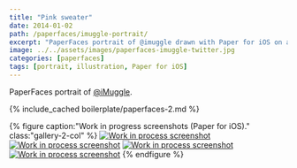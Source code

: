 ```yaml
---
title: "Pink sweater"
date: 2014-01-02
path: /paperfaces/imuggle-portrait/
excerpt: "PaperFaces portrait of @imuggle drawn with Paper for iOS on an iPad."
image: ../../assets/images/paperfaces-imuggle-twitter.jpg
categories: [paperfaces]
tags: [portrait, illustration, Paper for iOS]
---
```


PaperFaces portrait of [@iMuggle](https://twitter.com/iMuggle).

{% include_cached boilerplate/paperfaces-2.md %}

{% figure caption:"Work in progress screenshots (Paper for iOS)." class:"gallery-2-col" %}
[![Work in process screenshot](../../assets/images/paperfaces-imuggle-process-1-600.jpg)](../../assets/images/paperfaces-imuggle-process-1-lg.jpg)
[![Work in process screenshot](../../assets/images/paperfaces-imuggle-process-2-600.jpg)](../../assets/images/paperfaces-imuggle-process-2-lg.jpg)
[![Work in process screenshot](../../assets/images/paperfaces-imuggle-process-3-600.jpg)](../../assets/images/paperfaces-imuggle-process-3-lg.jpg)
[![Work in process screenshot](../../assets/images/paperfaces-imuggle-process-4-600.jpg)](../../assets/images/paperfaces-imuggle-process-4-lg.jpg)
{% endfigure %}
